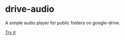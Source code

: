 # drive-audio

A simple audio player for public folders on google-drive.

[Try it](https://drive-audio-4bb95.web.app/)

